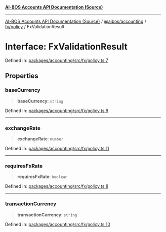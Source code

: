 [**AI-BOS Accounts API Documentation (Source)**](../../../../../README.md)

***

[AI-BOS Accounts API Documentation (Source)](../../../../../README.md) / [@aibos/accounting](../../../README.md) / [fx/policy](../README.md) / FxValidationResult

# Interface: FxValidationResult

Defined in: [packages/accounting/src/fx/policy.ts:7](https://github.com/pohlai88/accounts/blob/48103fb36d28b2b9bfb33472b6de2f719773cde9/packages/accounting/src/fx/policy.ts#L7)

## Properties

### baseCurrency

> **baseCurrency**: `string`

Defined in: [packages/accounting/src/fx/policy.ts:9](https://github.com/pohlai88/accounts/blob/48103fb36d28b2b9bfb33472b6de2f719773cde9/packages/accounting/src/fx/policy.ts#L9)

***

### exchangeRate

> **exchangeRate**: `number`

Defined in: [packages/accounting/src/fx/policy.ts:11](https://github.com/pohlai88/accounts/blob/48103fb36d28b2b9bfb33472b6de2f719773cde9/packages/accounting/src/fx/policy.ts#L11)

***

### requiresFxRate

> **requiresFxRate**: `boolean`

Defined in: [packages/accounting/src/fx/policy.ts:8](https://github.com/pohlai88/accounts/blob/48103fb36d28b2b9bfb33472b6de2f719773cde9/packages/accounting/src/fx/policy.ts#L8)

***

### transactionCurrency

> **transactionCurrency**: `string`

Defined in: [packages/accounting/src/fx/policy.ts:10](https://github.com/pohlai88/accounts/blob/48103fb36d28b2b9bfb33472b6de2f719773cde9/packages/accounting/src/fx/policy.ts#L10)
